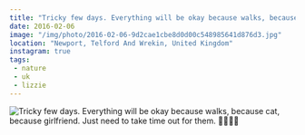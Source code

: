 ```yaml
---
title: "Tricky few days. Everything will be okay because walks, because cat, because girlfriend. Just need to take time out for them. 🍃🐱👩🏼"
date: 2016-02-06
image: "/img/photo/2016-02-06-9d2cae1cbe8d0d00c548985641d876d3.jpg"
location: "Newport, Telford And Wrekin, United Kingdom"
instagram: true
tags:
 - nature
 - uk
 - lizzie
---
```


![Tricky few days. Everything will be okay because walks, because cat, because girlfriend. Just need to take time out for them. 🍃🐱👩🏼](/img/photo/2016-02-06-9d2cae1cbe8d0d00c548985641d876d3.jpg)
